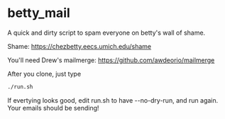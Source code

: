 # betty_mail

A quick and dirty script to spam everyone on betty's wall of shame.

Shame: https://chezbetty.eecs.umich.edu/shame

You'll need Drew's mailmerge: https://github.com/awdeorio/mailmerge

After you clone, just type
```bash
./run.sh
```

If evertying looks good, edit run.sh to have --no-dry-run, and run again. Your emails should be sending!
